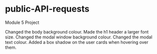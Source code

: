 # public-API-requests
 Module 5 Project


Changed the body background colour.
Made the h1 header a larger font size.
Changed the modal window background colour.
Changed the modal text colour.
Added a box shadow on the user cards when hovering over them.


